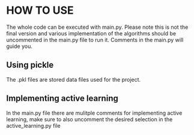 # HOW TO USE

The whole code can be executed with main.py. Please note this is not the final version and various implementation of the algorithms should be uncommented in the main.py file to run it. 
Comments in the main.py will guide you. 

## Using pickle 
The .pkl files are stored data files used for the project. 

## Implementing active learning
In the main.py file there are mulitple comments for implementing active learning, make sure to also uncomment the desired selection in the active_learning.py file



